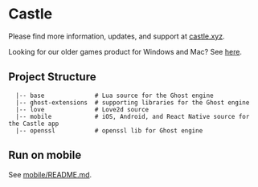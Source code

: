 # Castle

Please find more information, updates, and support at [castle.xyz](http://castle.xyz).

Looking for our older games product for Windows and Mac? See [here](../castle-games).

## Project Structure

```
  |-- base              # Lua source for the Ghost engine
  |-- ghost-extensions  # supporting libraries for the Ghost engine
  |-- love              # Love2d source
  |-- mobile            # iOS, Android, and React Native source for the Castle app
  |-- openssl           # openssl lib for Ghost engine
```

## Run on mobile

See [mobile/README.md](mobile/README.md).
